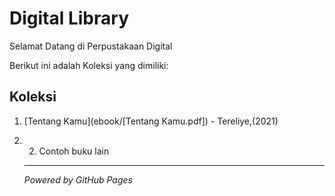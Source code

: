 # Digital Library

Selamat Datang di Perpustakaan Digital

Berikut ini adalah Koleksi yang dimiliki:

## Koleksi
1. [Tentang Kamu](ebook/[Tentang Kamu.pdf]) - Tereliye,(2021)
2. 2. Contoh buku lain
   ---

   *Powered by GitHub Pages*
